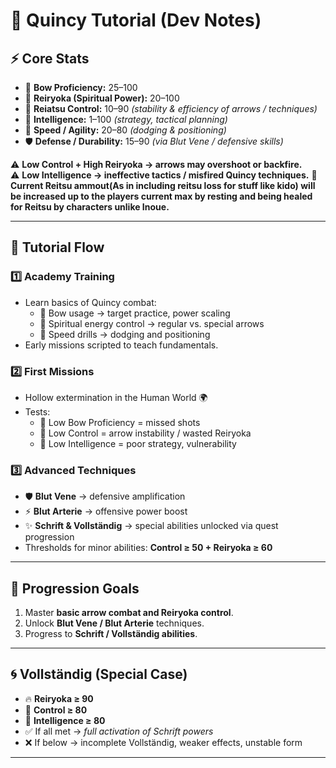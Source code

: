 # 🎯 Quincy Tutorial (Dev Notes)

## ⚡ Core Stats
- 🏹 **Bow Proficiency:** 25–100  
- 🌌 **Reiryoka (Spiritual Power):** 20–100  
- 🌌 **Reiatsu Control:** 10–90 *(stability & efficiency of arrows / techniques)*  
- 🧠 **Intelligence:** 1–100 *(strategy, tactical planning)*  
- 💨 **Speed / Agility:** 20–80 *(dodging & positioning)*  
- 🛡️ **Defense / Durability:** 15–90 *(via Blut Vene / defensive skills)*  

⚠️ **Low Control + High Reiryoka → arrows may overshoot or backfire.**  
⚠️ **Low Intelligence → ineffective tactics / misfired Quincy techniques.**
📝 **Current Reitsu ammout(As in including reitsu loss for stuff like kido) will be increased up to the players current max by resting and being healed for Reitsu by characters unlike Inoue.**

---

## 📘 Tutorial Flow

### 1️⃣ Academy Training
- Learn basics of Quincy combat:  
  - 🏹 Bow usage → target practice, power scaling  
  - 🌌 Spiritual energy control → regular vs. special arrows  
  - 💨 Speed drills → dodging and positioning  
- Early missions scripted to teach fundamentals.

### 2️⃣ First Missions
- Hollow extermination in the Human World 🌍  
- Tests:  
  - 🏹 Low Bow Proficiency = missed shots  
  - 🌌 Low Control = arrow instability / wasted Reiryoka  
  - 🧠 Low Intelligence = poor strategy, vulnerability  

### 3️⃣ Advanced Techniques
- 🛡️ **Blut Vene** → defensive amplification  
- ⚡ **Blut Arterie** → offensive power boost  
- ✨ **Schrift & Vollständig** → special abilities unlocked via quest progression  
- Thresholds for minor abilities: **Control ≥ 50 + Reiryoka ≥ 60**  

---

## 🚀 Progression Goals
1. Master **basic arrow combat and Reiryoka control**.  
2. Unlock **Blut Vene / Blut Arterie** techniques.  
3. Progress to **Schrift / Vollständig abilities**.  

---

## 🌀 Vollständig (Special Case)
- 🔥 **Reiryoka ≥ 90**  
- 🌌 **Control ≥ 80**  
- 🧠 **Intelligence ≥ 80**  
- ✅ If all met → *full activation of Schrift powers*  
- ❌ If below → incomplete Vollständig, weaker effects, unstable form  

---
